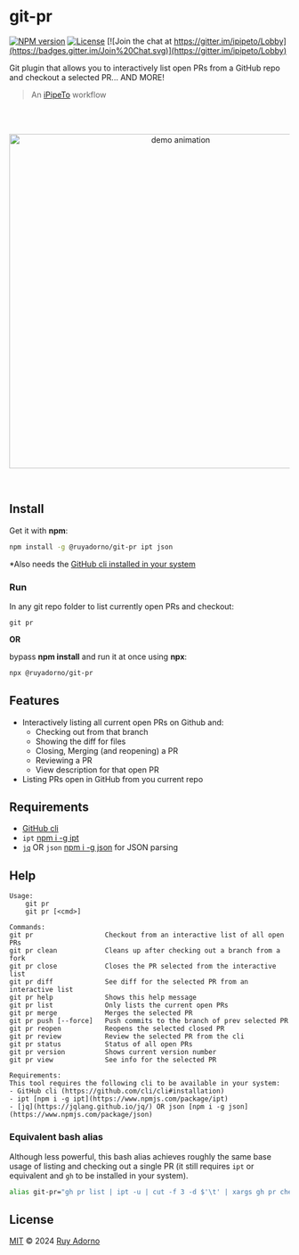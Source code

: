 # git-pr

[![NPM version](https://img.shields.io/npm/v/@ruyadorno/git-pr)](https://www.npmjs.com/package/@ruyadorno/git-pr)
[![License](https://img.shields.io/github/license/ruyadorno/git-pr)](https://github.com/ruyadorno/git-pr/blob/master/LICENSE)
[![Join the chat at https://gitter.im/ipipeto/Lobby](https://badges.gitter.im/Join%20Chat.svg)](https://gitter.im/ipipeto/Lobby)

Git plugin that allows you to interactively list open PRs from a GitHub repo and checkout a selected PR... AND MORE!

> An [iPipeTo](https://github.com/ruyadorno/ipt) workflow

<br />
<br />

<p align="center">
<img alt="demo animation" width="600" src="https://ruyadorno.github.io/svg-demos/git-pr/demo.svg" />
</a>
</p>

<br />

## Install

Get it with **npm**:

```sh
npm install -g @ruyadorno/git-pr ipt json
```

\*Also needs the [GitHub cli installed in your system](https://github.com/cli/cli#installation)

### Run

In any git repo folder to list currently open PRs and checkout:

```
git pr
```

**OR**

bypass **npm install** and run it at once using **npx**:

```sh
npx @ruyadorno/git-pr
```

## Features

- Interactively listing all current open PRs on Github and:
  - Checking out from that branch
  - Showing the diff for files
  - Closing, Merging (and reopening) a PR
  - Reviewing a PR
  - View description for that open PR
- Listing PRs open in GitHub from you current repo

## Requirements

- [GitHub cli](https://github.com/cli/cli#installation)
- `ipt` [npm i -g ipt](https://www.npmjs.com/package/ipt)
- [`jq`](https://jqlang.github.io/jq/) OR `json` [npm i -g json](https://www.npmjs.com/package/json) for JSON parsing

## Help

```
Usage:
    git pr
    git pr [<cmd>]

Commands:
git pr                  Checkout from an interactive list of all open PRs
git pr clean            Cleans up after checking out a branch from a fork
git pr close            Closes the PR selected from the interactive list
git pr diff             See diff for the selected PR from an interactive list
git pr help             Shows this help message
git pr list             Only lists the current open PRs
git pr merge            Merges the selected PR
git pr push [--force]   Push commits to the branch of prev selected PR
git pr reopen           Reopens the selected closed PR
git pr review           Review the selected PR from the cli
git pr status           Status of all open PRs
git pr version          Shows current version number
git pr view             See info for the selected PR

Requirements:
This tool requires the following cli to be available in your system:
- GitHub cli (https://github.com/cli/cli#installation)
- ipt [npm i -g ipt](https://www.npmjs.com/package/ipt)
- [jq](https://jqlang.github.io/jq/) OR json [npm i -g json](https://www.npmjs.com/package/json)
```

### Equivalent bash alias

Although less powerful, this bash alias achieves roughly the same base usage of listing and checking out a single PR (it still requires `ipt` or equivalent and `gh` to be installed in your system).

```sh
alias git-pr="gh pr list | ipt -u | cut -f 3 -d $'\t' | xargs gh pr checkout"
```

## License

[MIT](LICENSE) © 2024 [Ruy Adorno](https://ruyadorno.com)
